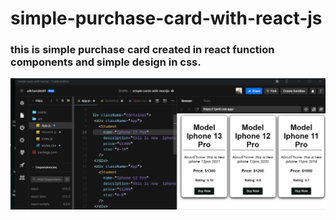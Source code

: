 # simple-purchase-card-with-react-js
<h3>this is simple purchase card created in react function components and simple design in css.</h3>

![](capture.png)
